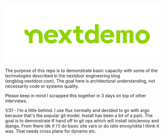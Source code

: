 ![arch](images/NextdoorLogo_Lime-demo.png) 

The purpose of this repo is to demonstrate basic capacity with some of the technologies described in the nextdoor engineering blog (engblog.nextdoor.com). The goal here is architectural understanding, not necessarily code or systems quality.

Please keep in mind I scrapped this together in 3 days on top of other interviews. 

1/31 - I'm a little behind. I use flux normally and decided to go with argo because that's the popular git model. Install has been a bit of a pain. The goal is to demonstrate tf hand off to git ops which will install istio/envoy and django. From there idk if I'll do basic site vars or do istio envoy/okta I think it was. That needs cross plane for dynamo etc. 